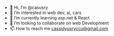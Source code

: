 - 👋 Hi, I’m @casusry
- 👀 I’m interested in web dev, ai, cars
- 🌱 I’m currently learning asp.net & React 
- 💞️ I’m looking to collaborate on web Development
- 📫 How to reach me cassidyusryccu@gmail.com

<!---
casusry/casusry is a ✨ special ✨ repository because its `README.md` (this file) appears on your GitHub profile.
You can click the Preview link to take a look at your changes.
--->
